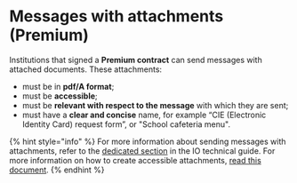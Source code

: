 # Messages with attachments (Premium)

Institutions that signed a **Premium contract** can send messages with attached documents. These attachments:

* must be in **pdf/A format**;
* must be **accessible**;
* must be **relevant with respect to the message** with which they are sent;
* must have a **clear and concise** name, for example “CIE (Electronic Identity Card) request form”, or "School cafeteria menu".

{% hint style="info" %}
For more information about sending messages with attachments, refer to the [dedicated section](http://127.0.0.1:5000/s/coSKRte21UjDBRWKLtEs/funzionalita/inviare-un-messaggio/aggiungere-allegati-premium/specifiche-degli-endpoint-di-recupero-degli-allegati) in the IO technical guide. For more information on how to create accessible attachments, [read this document](https://www.agid.gov.it/sites/default/files/repository\_files/linee\_guida\_accessibilita\_versione\_rettifica\_del\_23\_luglio\_2020\_002.pdf).
{% endhint %}
